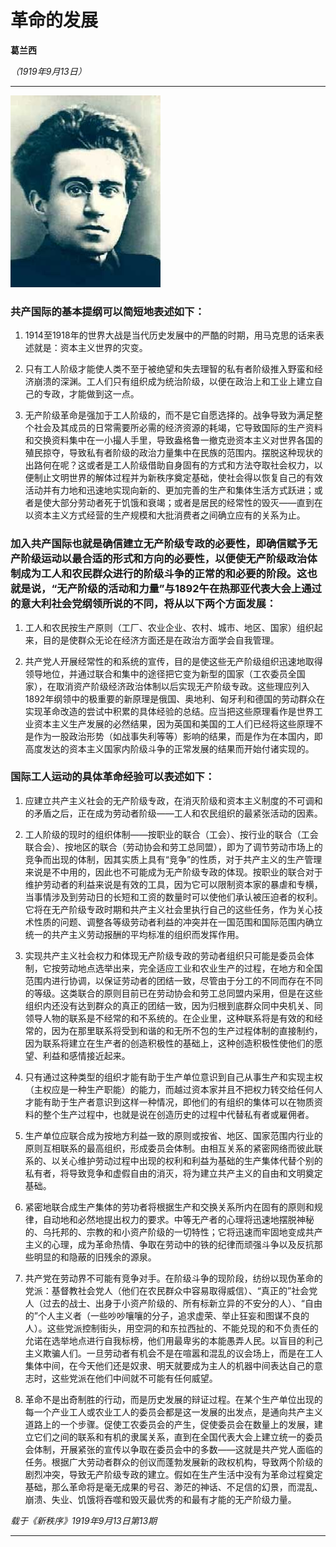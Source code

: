 # 革命的发展

**葛兰西**

_（1919年9月13日）_

---

<img src="../img/14.jpg" alt="default"/>

### 共产国际的基本提纲可以简短地表述如下：

1. 1914至1918年的世界大战是当代历史发展中的严酷的时期，用马克思的话来表述就是：资本主义世界的灾变。

2. 只有工人阶级才能使人类不至于被绝望和失去理智的私有者阶级推入野蛮和经济崩溃的深渊。工人们只有组织成为统治阶级，以便在政治上和工业上建立自己的专政，才能做到这一点。

3. 无产阶级革命是强加于工人阶级的，而不是它自愿选择的。战争导致为满足整个社会及其成员的日常需要所必需的经济资源的耗竭，它导致国际的生产资料和交换资料集中在一小撮人手里，导致盎格鲁一撤克逊资本主义对世界各国的殖民掠夺，导致私有者阶级的政治力量集中在民族的范围内。摆脱这种现状的出路何在呢？这或者是工人阶级借助自身固有的方式和方法夺取社会权力，以便制止文明世界的解体过程并为新秩序奠定基础，使社会得以恢复自己的有效活动并有力地和迅速地实现向新的、更加完善的生产和集体生活方式跃进；或者是使大部分劳动者死于饥饿和衰竭；或者是居民的经常性的毁灭——直到在以资本主义方式经营的生产规模和大批消费者之间确立应有的关系为止。

### 加入共产国际也就是确信建立无产阶级专政的必要性，即确信赋予无产阶级运动以最合适的形式和方向的必要性，以便使无产阶级政治体制成为工人和农民群众进行的阶级斗争的正常的和必要的阶段。这也就是说，“无产阶级的活动和力量”与1892午在热那亚代表大会上通过的意大利社会党纲领所说的不同，将从以下两个方面发展：

1. 工人和农民按生产原则（工厂、农业企业、农村、城市、地区、国家）组织起来，目的是使群众无论在经济方面还是在政治方面学会自我管理。

2. 共产党人开展经常性的和系统的宣传，目的是使这些无产阶级组织迅速地取得领导地位，并通过联合和集中的途径把它变为新型的国家（工农委员全国家），在取消资产阶级经济政治体制以后实现无产阶级专政。这些理应列入1892年纲领中的极重要的新原理是俄国、奥地利、匈牙利和德国的劳动群众在实现革命改造的尝试中积累的具体经验的总结。应当把这些原理看作是世界工业资本主义生产发展的必然结果，因为英国和美国的工人们已经将这些原理不是作为一股政治形势（如战事失利等等）影响的结果，而是作为在本国内，即高度发达的资本主义国家内阶级斗争的正常发展的结果而开始付诸实现的。

### 国际工人运动的具体革命经验可以表述如下：

1. 应建立共产主义社会的无产阶级专政，在消灭阶级和资本主义制度的不可调和的矛盾之后，正在成为劳动者阶级——工人和农民组织的最紧张活动的因素。

2. 工人阶级的现时的组织体制——按职业的联合（工会）、按行业的联合（工会联合会）、按地区的联合（劳动协会和劳工总同盟），即为了调节劳动市场上的竞争而出现的体制，因其实质上具有“竞争”的性质，对于共产主义的生产管理来说是不中用的，因此也不可能成为无产阶级专政的体现。按职业的联合对于维护劳动者的利益来说是有效的工具，因为它可以限制资本家的暴虐和专横，当事情涉及到劳动日的长短和工资的数量时可以使他们承认被压迫者的权利。它将在无产阶级专政时期和共产主义社会里执行自己的这些任务，作为关心技术性质的问题、调整各等级劳动者利益的冲突并在一国范围和国际范围内确立统一的共产主义劳动报酬的平均标准的组织而发挥作用。

3. 实现共产主义社会权力和体现无产阶级专政的劳动者组织只可能是委员会体制，它按劳动地点选举出来，完全适应工业和农业生产的过程，在地方和全国范围内进行协调，以保证劳动者的团结一致，尽管由于分工的不同而存在不同的等级。这类联合的原则目前已在劳动协会和劳工总同盟内采用，但是在这些组织内还没有达到群众的真正的团结一致，因为归根到底群众同中央机关、同领导人物的联系是不经常的和不系统的。在企业里，这种联系将是有效的和经常的，因为在那里联系将受到和谐的和无所不包的生产过程体制的直接制约，因为联系将建立在生产者的创造积极性的基础上，这种创造积极性使他们的愿望、利益和感情接近起来。

4. 只有通过这种类型的组织才能有助于生产单位意识到自己从事生产和实现主权（主权应是一种生产职能）的能力，而越过资本家并且不把权力转交给任何人才能有助于生产者意识到这样一种情况，即他们的有组织的集体可以在物质资料的整个生产过程中，也就是说在创造历史的过程中代替私有者或雇佣者。

5. 生产单位应联合成为按地方利益一致的原则或按省、地区、国家范围内行业的原则互相联系的最高组织，形成委员会体制。由相互关系的紧密网络而彼此联系的、以关心维护劳动过程中出现的权利和利益为基础的生产集体代替个别的私有者，将导致竞争和虚假自由的消灭，将为建立共产主义的自由和文明奠定基础。

6. 紧密地联合成生产集体的劳功者将根据生产和交换关系所内在固有的原则和规律，自动地和必然地提出权力的要求。中等无产者的心理将迅速地摆脱神秘的、乌托邦的、宗教的和小资产阶级的一切特性；它将迅速而牢固地变成共产主义的心理，成为革命热情、争取在劳动中的铁的纪律而顽强斗争以及反抗那些明显的和隐蔽的旧残余的源泉。

7. 共产党在劳动界不可能有竞争对手。在阶级斗争的现阶段，纺纷以现伪革命的党派：基督教社会党人（他们在农民群众中容易取得威信）、“真正的”社会党人（过去的战士、出身于小资产阶级的、所有标新立异的不安分的人）、“自由的”个人主义者（一些吵吵嚷嚷的分子，追求虚荣、举止狂妄和图谋不良的人）。这些党派控制街头，用空洞的和东拉西扯的、不能兑现的和不负责任的允诺在选举地点进行自我标榜，他们用最卑劣的本能愚弄人民。以盲目的利己主义欺骗人们。一旦劳动者有机会不是在喧嚣和混乱的议会场上，而是在工人集体中间，在今天他们还是奴隶、明天就要成为主人的机器中间表达自己的意志时，这些党派在他们中间就不可能有任何威望。

8. 革命不是出奇制胜的行动，而是历史发展的辩证过程。在某个生产单位出现的每一个产业工人或农业工人的委员会都是这一发展的出发点，是通向共产主义道路上的一个步骤。促使工农委员会的产生，促使委员会在数量上的发展，建立它们之间的联系和有机的隶属关系，直到在全国代表大会上建立统一的委员会体制，开展紧张的宣传以争取在委员会中的多数——这就是共产党人面临的任务。根据广大劳动者群众的创议而蓬勃发展新的政权机构，导致两个阶级的剧烈冲突，导致无产阶级专政的建立。假如在生产生活中没有为革命过程奠定基础，那么革命将是毫无成果的号召、渺茫的神话、不足信的幻景，而混乱、崩溃、失业、饥饿将吞噬和毁灭最优秀的和最有才能的无产阶级力量。

_载于《新秩序》1919年9月13日第13期_

---
